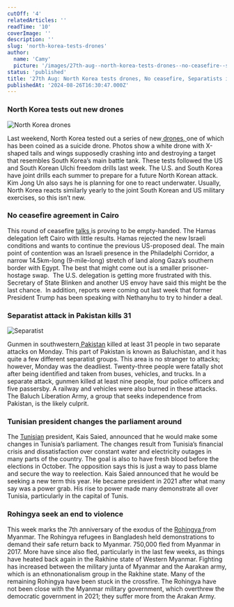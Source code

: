 ```yaml
---
cutOff: '4'
relatedArticles: ''
readTime: '10'
coverImage: ''
description: ''
slug: 'north-korea-tests-drones'
author:
  name: 'Camy'
  picture: '/images/27th-aug--north-korea-tests-drones--no-ceasefire--separatists-in-pakistan-kill-31-a-IzNj.webp'
status: 'published'
title: '27th Aug: North Korea tests drones, No ceasefire, Separatists in Pakistan kill 31'
publishedAt: '2024-08-26T16:30:47.000Z'
---
```


### North Korea tests out new drones

![North Korea drones](/images/27th-aug--north-korea-tests-drones--no-ceasefire--separatists-in-pakistan-kill-31-a-c1MD.webp)

Last weekend, North Korea tested out a series of new[ drones, ](https://apnews.com/article/korea-kim-jong-un-suicide-drones-922a06354df8d10cb778e503632fe9f2)one of which has been coined as a suicide drone. Photos show a white drone with X-shaped tails and wings supposedly crashing into and destroying a target that resembles South Korea’s main battle tank. These tests followed the US and South Korean Ulchi freedom drills last week. The U.S. and South Korea have joint drills each summer to prepare for a future North Korean attack. Kim Jong Un also says he is planning for one to react underwater. Usually, North Korea reacts similarly yearly to the joint South Korean and US military exercises, so this isn’t new. 

### No ceasefire agreement in Cairo

This round of ceasefire [talks ](https://www.aljazeera.com/news/2024/8/25/gaza-ceasefire-hopes-hang-in-balance-as-hamas-delegation-leaves-cairo)is proving to be empty-handed. The Hamas delegation left Cairo with little results. Hamas rejected the new Israeli conditions and wants to continue the previous US-proposed deal. The main point of contention was an Israeli presence in the Philadelphi Corridor, a narrow 14.5km-long (9-mile-long) stretch of land along Gaza’s southern border with Egypt. The best that might come out is a smaller prisoner-hostage swap.  The U.S. delegation is getting more frustrated with this. Secretary of State Blinken and another US envoy have said this might be the last chance.  In addition, reports were coming out last week that former President Trump has been speaking with Nethanyhu to try to hinder a deal. 

### Separatist attack in Pakistan kills 31

![Separatist](/images/27th-aug--north-korea-tests-drones--no-ceasefire--separatists-in-pakistan-kill-31-b-cxOD.webp)

Gunmen in southwestern[ Pakistan](https://www.npr.org/2024/08/26/g-s1-19547/gunmen-attacks-southwestern-pakistan) killed at least 31 people in two separate attacks on Monday. This part of Pakistan is known as Baluchistan, and it has quite a few different separatist groups. This area is no stranger to attacks; however, Monday was the deadliest. Twenty-three people were fatally shot after being identified and taken from buses, vehicles, and trucks. In a separate attack, gunmen killed at least nine people, four police officers and five passersby. A railway and vehicles were also burned in these attacks. The Baluch Liberation Army, a group that seeks independence from Pakistan, is the likely culprit. 

### **Tunisian president changes the parliament around**

The [Tunisian](https://www.reuters.com/world/africa/tunisians-protest-against-presidents-power-grab-opposition-deepens-2021-09-26/) president, Kais Saied, announced that he would make some changes in Tunisia’s parliament. The changes result from Tunisia’s financial crisis and dissatisfaction over constant water and electricity outages in many parts of the country. The goal is also to have fresh blood before the elections in October. The opposition says this is just a way to pass blame and secure the way to reelection. Kais Saied announced that he would be seeking a new term this year. He became president in 2021 after what many say was a power grab. His rise to power made many demonstrate all over Tunisia, particularly in the capital of Tunis.

### **Rohingya seek an end to violence**

This week marks the 7th anniversary of the exodus of the [Rohingya f](https://www.aninews.in/news/world/asia/rohingya-refugees-in-bangladesh-hold-rallies-in-camps-demand-end-to-violence-safe-return-to-myanmar20240826131441/)rom Myanmar. The Rohingya refugees in Bangladesh held demonstrations to demand their safe return back to Myanmar. 750,000 fled from Myanmar in 2017. More have since also fled, particularly in the last few weeks, as things have heated back again in the Rakhine state of Western Myanmar. Fighting has increased between the military junta of Myanmar and the Aarakan army, which is an ethnonationalism group in the Rakhine state. Many of the remaining Rohingya have been stuck in the crossfire. The Rohingya have not been close with the Myanmar military government, which overthrew the democratic government in 2021; they suffer more from the Arakan Army.

### 